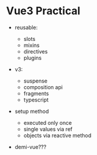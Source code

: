 # Vue3 Practical

- reusable:
  - slots
  - mixins
  - directives
  - plugins

- v3:
  - suspense
  - composition api
  - fragments
  - typescript

- setup method
  - executed only once
  - single values via ref
  - objects via reactive method


- demi-vue???
